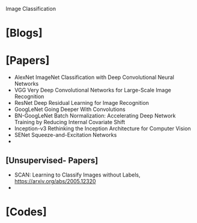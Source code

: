 Image Classification

# [Blogs]

# [Papers]
+ AlexNet ImageNet Classification with Deep Convolutional Neural Networks
+ VGG Very Deep Convolutional Networks for Large-Scale Image Recognition
+ ResNet Deep Residual Learning for Image Recognition 
+ GoogLeNet Going Deeper With Convolutions
+ BN-GoogLeNet Batch Normalization: Accelerating Deep Network Training by Reducing Internal Covariate Shift
+ Inception-v3 Rethinking the Inception Architecture for Computer Vision
+ SENet Squeeze-and-Excitation Networks
+ 

## [Unsupervised- Papers]
+ SCAN: Learning to Classify Images without Labels, https://arxiv.org/abs/2005.12320
+ 

# [Codes]

